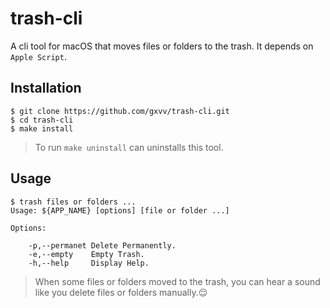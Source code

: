 # trash-cli
A cli tool for macOS that moves files or folders to the trash. It depends on `Apple Script`.

## Installation

    $ git clone https://github.com/gxvv/trash-cli.git
    $ cd trash-cli
    $ make install

> To run `make uninstall` can uninstalls this tool.
    
## Usage
    $ trash files or folders ...
    Usage: ${APP_NAME} [options] [file or folder ...]

    Options:

        -p,--permanet Delete Permanently.
        -e,--empty    Empty Trash.
        -h,--help     Display Help.

> When some files or folders moved to the trash, you can hear a sound like you delete files or folders manually.:relieved:

